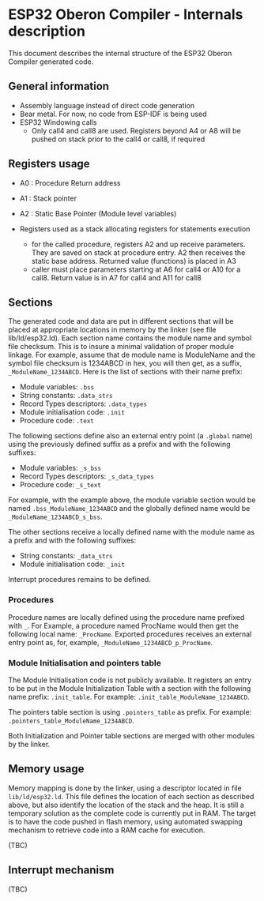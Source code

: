 # ESP32 Oberon Compiler - Internals description

This document describes the internal structure of the ESP32 Oberon Compiler generated code.

## General information

- Assembly language instead of direct code generation
- Bear metal. For now, no code from ESP-IDF is being used
- ESP32 Windowing calls 
  + Only call4 and call8 are used. Registers beyond A4 or A8 will be pushed on stack prior to the call4 or call8, if required

## Registers usage

- A0 : Procedure Return address 
- A1 : Stack pointer
- A2 : Static Base Pointer (Module level variables)
- Registers used as a stack allocating registers for statements execution

  + for the called procedure, registers A2 and up receive parameters. They are saved on stack at procedure entry. A2 then receives the static base address. Returned value (functions) is placed in A3
  + caller must place parameters starting at A6 for call4 or A10 for a call8. Return value is in A7 for call4 and A11 for call8

## Sections

The generated code and data are put in different sections that will be placed at appropriate locations in memory by the linker (see file lib/ld/esp32.ld). Each section name contains the module name and symbol file checksum. This is to insure a minimal validation of proper module linkage. For example, assume that de module name is ModuleName and the symbol file checksum is 1234ABCD in hex, you will then get, as a suffix, `_ModuleName_1234ABCD`. Here is the list of sections with their name prefix:

- Module variables: `.bss`
- String constants: `.data_strs`
- Record Types descriptors: `.data_types`
- Module initialisation code: `.init`
- Procedure code: `.text`

The following sections define also an external entry point (a `.global` name) using the previously defined suffix as a prefix and with the following suffixes:

- Module variables: `_s_bss`
- Record Types descriptors: `_s_data_types`
- Procedure code: `_s_text`

For example, with the example above, the module variable section would be named `.bss_ModuleName_1234ABCD` and the globally defined name would be `_ModuleName_1234ABCD_s_bss`.

The other sections receive a locally defined name with the module name as a prefix and with the following suffixes:

- String constants: `_data_strs`
- Module initialisation code: `_init`

Interrupt procedures remains to be defined.

### Procedures

Procedure names are locally defined using the procedure name prefixed with `_`. For Example, a procedure named ProcName would then get the following local name: `_ProcName`. Exported procedures receives an external entry point as, for, example, `_ModuleName_1234ABCD_p_ProcName`.

### Module Initialisation and pointers table

The Module Initialisation code is not publicly available. It registers an entry to be put in the Module Initialization Table with a section with the following name prefix: `.init_table`. For example: `.init_table_ModuleName_1234ABCD`.

The pointers table section is using `.pointers_table` as prefix. For example: `.pointers_table_ModuleName_1234ABCD`. 

Both Initialization and Pointer table sections are merged with other modules by the linker.

## Memory usage

Memory mapping is done by the linker, using a descriptor located in file `lib/ld/esp32.ld`. This file defines the location of each section as described above, but also identify the location of the stack and the heap. It is still a temporary solution as the complete code is currently put in RAM. The target is to have the code pushed in flash memory, using automated swapping mechanism to retrieve code into a RAM cache for execution.

(TBC)

## Interrupt mechanism

(TBC)

